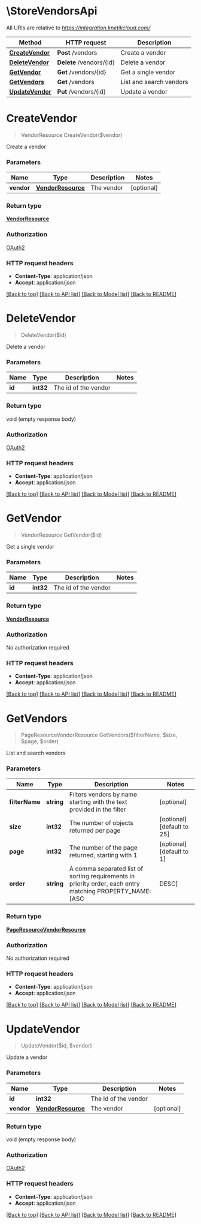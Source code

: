 # \StoreVendorsApi

All URIs are relative to *https://integration.knetikcloud.com/*

Method | HTTP request | Description
------------- | ------------- | -------------
[**CreateVendor**](StoreVendorsApi.md#CreateVendor) | **Post** /vendors | Create a vendor
[**DeleteVendor**](StoreVendorsApi.md#DeleteVendor) | **Delete** /vendors/{id} | Delete a vendor
[**GetVendor**](StoreVendorsApi.md#GetVendor) | **Get** /vendors/{id} | Get a single vendor
[**GetVendors**](StoreVendorsApi.md#GetVendors) | **Get** /vendors | List and search vendors
[**UpdateVendor**](StoreVendorsApi.md#UpdateVendor) | **Put** /vendors/{id} | Update a vendor


# **CreateVendor**
> VendorResource CreateVendor($vendor)

Create a vendor


### Parameters

Name | Type | Description  | Notes
------------- | ------------- | ------------- | -------------
 **vendor** | [**VendorResource**](VendorResource.md)| The vendor | [optional] 

### Return type

[**VendorResource**](VendorResource.md)

### Authorization

[OAuth2](../README.md#OAuth2)

### HTTP request headers

 - **Content-Type**: application/json
 - **Accept**: application/json

[[Back to top]](#) [[Back to API list]](../README.md#documentation-for-api-endpoints) [[Back to Model list]](../README.md#documentation-for-models) [[Back to README]](../README.md)

# **DeleteVendor**
> DeleteVendor($id)

Delete a vendor


### Parameters

Name | Type | Description  | Notes
------------- | ------------- | ------------- | -------------
 **id** | **int32**| The id of the vendor | 

### Return type

void (empty response body)

### Authorization

[OAuth2](../README.md#OAuth2)

### HTTP request headers

 - **Content-Type**: application/json
 - **Accept**: application/json

[[Back to top]](#) [[Back to API list]](../README.md#documentation-for-api-endpoints) [[Back to Model list]](../README.md#documentation-for-models) [[Back to README]](../README.md)

# **GetVendor**
> VendorResource GetVendor($id)

Get a single vendor


### Parameters

Name | Type | Description  | Notes
------------- | ------------- | ------------- | -------------
 **id** | **int32**| The id of the vendor | 

### Return type

[**VendorResource**](VendorResource.md)

### Authorization

No authorization required

### HTTP request headers

 - **Content-Type**: application/json
 - **Accept**: application/json

[[Back to top]](#) [[Back to API list]](../README.md#documentation-for-api-endpoints) [[Back to Model list]](../README.md#documentation-for-models) [[Back to README]](../README.md)

# **GetVendors**
> PageResourceVendorResource GetVendors($filterName, $size, $page, $order)

List and search vendors


### Parameters

Name | Type | Description  | Notes
------------- | ------------- | ------------- | -------------
 **filterName** | **string**| Filters vendors by name starting with the text provided in the filter | [optional] 
 **size** | **int32**| The number of objects returned per page | [optional] [default to 25]
 **page** | **int32**| The number of the page returned, starting with 1 | [optional] [default to 1]
 **order** | **string**| A comma separated list of sorting requirements in priority order, each entry matching PROPERTY_NAME:[ASC|DESC] | [optional] [default to id:ASC]

### Return type

[**PageResourceVendorResource**](PageResource«VendorResource».md)

### Authorization

No authorization required

### HTTP request headers

 - **Content-Type**: application/json
 - **Accept**: application/json

[[Back to top]](#) [[Back to API list]](../README.md#documentation-for-api-endpoints) [[Back to Model list]](../README.md#documentation-for-models) [[Back to README]](../README.md)

# **UpdateVendor**
> UpdateVendor($id, $vendor)

Update a vendor


### Parameters

Name | Type | Description  | Notes
------------- | ------------- | ------------- | -------------
 **id** | **int32**| The id of the vendor | 
 **vendor** | [**VendorResource**](VendorResource.md)| The vendor | [optional] 

### Return type

void (empty response body)

### Authorization

[OAuth2](../README.md#OAuth2)

### HTTP request headers

 - **Content-Type**: application/json
 - **Accept**: application/json

[[Back to top]](#) [[Back to API list]](../README.md#documentation-for-api-endpoints) [[Back to Model list]](../README.md#documentation-for-models) [[Back to README]](../README.md)

